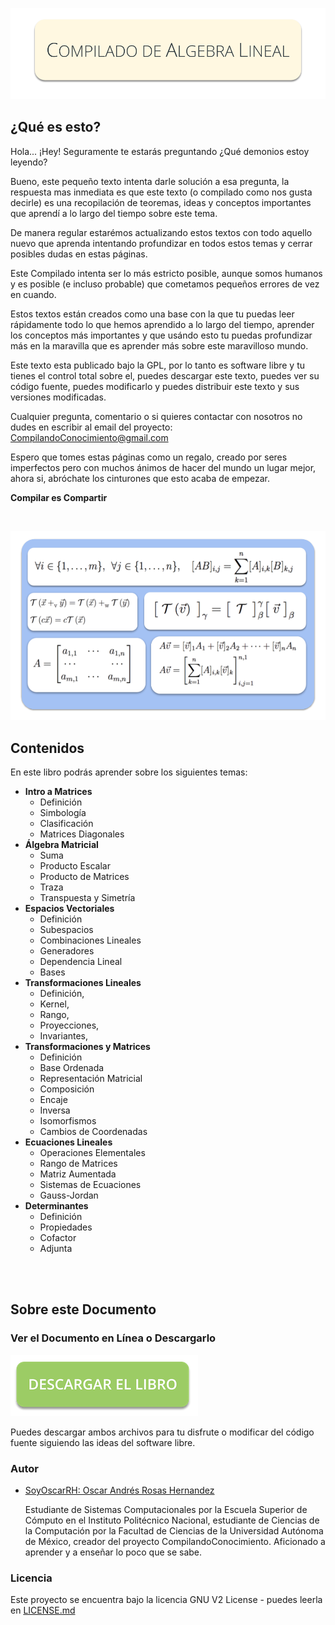 ![](Graphics/Cover.png)

## ¿Qué es esto?

Hola... ¡Hey! Seguramente te estarás preguntando
    ¿Qué demonios estoy leyendo?

Bueno, este pequeño texto intenta darle solución a esa pregunta,
la respuesta mas inmediata es que este texto (o compilado como nos 
gusta decirle) es una recopilación de teoremas, ideas y conceptos
importantes que aprendí a lo largo del tiempo sobre este tema.

De manera regular estarémos actualizando estos textos con todo
aquello nuevo que aprenda intentando profundizar en todos estos
temas y cerrar posibles dudas en estas páginas.

Este Compilado intenta ser lo más estricto posible, aunque
somos humanos y es posible (e incluso probable) que cometamos
pequeños errores de vez en cuando.

Estos textos están creados como una base con la que tu puedas
leer rápidamente todo lo que hemos aprendido a lo largo del
tiempo, aprender los conceptos más importantes y que usándo
esto tu puedas profundizar más en la maravilla que es aprender
más sobre este maravilloso mundo.

Este texto esta publicado bajo la GPL, por lo tanto es software
libre y tu tienes el control total sobre el, puedes descargar
este texto, puedes ver su código fuente, puedes modificarlo y 
puedes distribuir este texto y sus versiones modificadas.

Cualquier pregunta, comentario o si quieres contactar con
nosotros no dudes en escribir al email del proyecto:
CompilandoConocimiento@gmail.com

Espero que tomes estas páginas como un regalo, creado por
seres imperfectos pero con muchos ánimos de hacer del mundo
un lugar mejor, ahora si, abróchate los cinturones que esto
acaba de empezar.

**Compilar es Compartir**

<br />

[![DownloadButton](Graphics/BookShow.png)](https://CompilandoConocimiento.github.io/LibroAlgebraLineal/LibroAlgebraLineal.pdf)

## Contenidos

En este libro podrás aprender sobre los siguientes temas:

- **Intro a Matrices**
	- Definición
	- Simbología
	- Clasificación
	- Matrices Diagonales
- **Álgebra Matricial**
	- Suma
	- Producto Escalar
	- Producto de Matrices
	- Traza
	- Transpuesta y Simetría
- **Espacios Vectoriales**
	- Definición
	- Subespacios
	- Combinaciones Lineales
	- Generadores
	- Dependencia Lineal
	- Bases
- **Transformaciones Lineales**
	- Definición, 
	- Kernel, 
	- Rango, 
	- Proyecciones, 
	- Invariantes,
- **Transformaciones y Matrices**
	- Definición
	- Base Ordenada
	- Representación Matricial
	- Composición
	- Encaje
	- Inversa
	- Isomorfismos
	- Cambios de Coordenadas
- **Ecuaciones Lineales**
	- Operaciones Elementales
	- Rango de Matrices
	- Matriz Aumentada
	- Sistemas de Ecuaciones
	- Gauss-Jordan
- **Determinantes**
	- Definición
	- Propiedades
	- Cofactor
	- Adjunta


<br><br>

## Sobre este Documento

### Ver el Documento en Línea o Descargarlo

[![DownloadButton](Graphics/DownloadButton.png)](https://compilandoconocimiento.github.io/LibroAlgebraLineal/LibroAlgebraLineal)

Puedes descargar ambos archivos para tu disfrute o modificar del código fuente siguiendo las ideas del software libre.


### Autor

* [SoyOscarRH:  Oscar Andrés Rosas Hernandez](https://SoyOscarRH.github.io) 
 
	Estudiante de Sistemas Computacionales por la Escuela Superior de Cómputo en el Instituto Politécnico Nacional,
	estudiante de Ciencias de la Computación por la Facultad de Ciencias de la Universidad Autónoma de México, creador
	del proyecto CompilandoConocimiento.
	Aficionado a aprender y a enseñar lo poco que se sabe.

### Licencia

Este proyecto se encuentra bajo la licencia  GNU V2 License - puedes leerla en [LICENSE.md](LICENSE.md)

<br><br>
